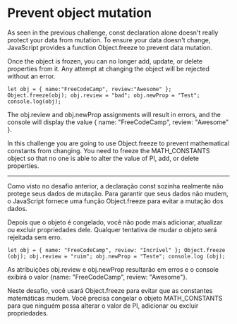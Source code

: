 # Prevent object mutation

As seen in the previous challenge, const declaration alone doesn't really protect your data from mutation. To ensure your data doesn't change, JavaScript provides a function Object.freeze to prevent data mutation.

Once the object is frozen, you can no longer add, update, or delete properties from it. Any attempt at changing the object will be rejected without an error.

`let obj = {
  name:"FreeCodeCamp",
  review:"Awesome"
};
Object.freeze(obj);
obj.review = "bad";
obj.newProp = "Test";
console.log(obj);` 

The obj.review and obj.newProp assignments will result in errors, and the console will display the value { name: "FreeCodeCamp", review: "Awesome" }.

In this challenge you are going to use Object.freeze to prevent mathematical constants from changing. You need to freeze the MATH_CONSTANTS object so that no one is able to alter the value of PI, add, or delete properties.

---

Como visto no desafio anterior, a declaração const sozinha realmente não protege seus dados de mutação. Para garantir que seus dados não mudem, o JavaScript fornece uma função Object.freeze para evitar a mutação dos dados.

Depois que o objeto é congelado, você não pode mais adicionar, atualizar ou excluir propriedades dele. Qualquer tentativa de mudar o objeto será rejeitada sem erro.

`let obj = {
   name: "FreeCodeCamp",
   review: "Incrível"
};
Object.freeze (obj);
obj.review = "ruim";
obj.newProp = "Teste";
console.log (obj);`

As atribuições obj.review e obj.newProp resultarão em erros e o console exibirá o valor {name: "FreeCodeCamp", review: "Awesome"}.

Neste desafio, você usará Object.freeze para evitar que as constantes matemáticas mudem. Você precisa congelar o objeto MATH_CONSTANTS para que ninguém possa alterar o valor de PI, adicionar ou excluir propriedades.